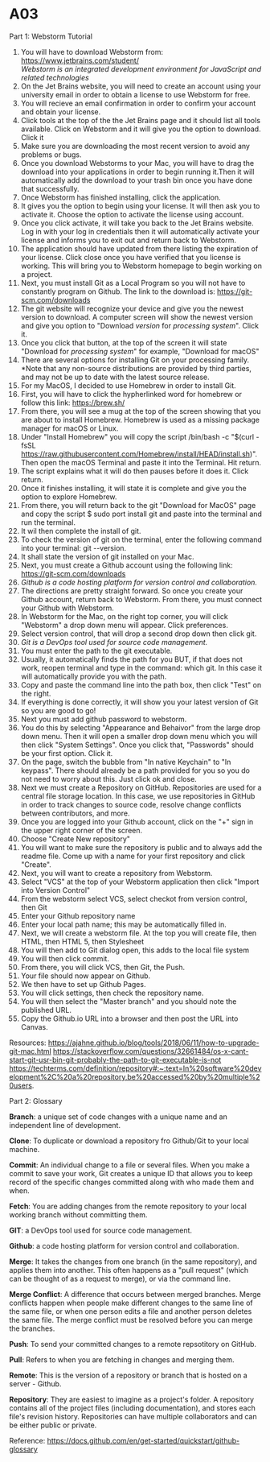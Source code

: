 # A03
Part 1: Webstorm Tutorial
1. You will have to download Webstorm from: 
https://www.jetbrains.com/student/  
*Webstorm is an integrated development environment for JavaScript and related technologies*
2. On the Jet Brains website, you will need to create an account using your university email in order to obtain a license to use Webstorm for free. 
3. You will recieve an email confirmation in order to confirm your account and obtain your license. 
4. Click tools at the top of the the Jet Brains page and it should list all tools available. Click on Webstorm and it will give you the option to download. Click it
5. Make sure you are downloading the most recent version to avoid any problems or bugs.
6. Once you download Webstorms to your Mac, you will have to drag the download into your applications in order to begin running it.Then it will automatically add the download to your trash bin once you have done that successfully. 
7. Once Webstorm has finished installing, click the application.
8. It gives you the option to begin using your license. It will then ask you to activate it. Choose the option to activate the license using account.
9.  Once you click activate, it will take you back to the Jet Brains website. Log in with your log in credentials then it will automatically activate your license and informs you to exit out and return back to Webstorm.
10.  The application should have updated from there listing the expiration of your license. Click close once you have verified that you license is working. This will bring you to Webstorm homepage to begin working on a project. 
11. Next, you must install Git as a Local Program so you will not have to constantly program on Github. The link to the download is: https://git-scm.com/downloads
12. The git website will recognize your device and give you the newest version to download. A computer screen will show the newest version and give you option to "Download *version* for *processing system*". Click it. 
13.  Once you click that button, at the top of the screen it will state "Download for *processing system*" for example, "Download for macOS"
14.  There are several options for installing Git on your processing family. *Note that any non-source distributions are provided by third parties, and may not be up to date with the latest source release.
15.  For my MacOS, I decided to use Homebrew in order to install Git. 
16.  First, you will have to click the hypherlinked word for homebrew or follow this link: https://brew.sh/
17.  From there, you will see a mug at the top of the screen showing that you are about to install Homebrew. Homebrew is used as a missing package manager for macOS or Linux.
18.  Under "Install Homebrew" you will copy the script /bin/bash -c "$(curl -fsSL https://raw.githubusercontent.com/Homebrew/install/HEAD/install.sh)". Then open the macOS Terminal and paste it into the Terminal. Hit return. 
19.  The script explains what it will do then pauses before it does it. Click return.
20.  Once it finishes installing, it will state it is complete and give you the option to explore Homebrew. 
21.  From there, you will return back to the git "Download for MacOS" page and copy the script $ sudo port install git and paste into the terminal and run the terminal.
22.  It wil then complete the install of git.
23.  To check the version of git on the terminal, enter the following command into your terminal: git --version.
24.  It shall state the version of git installed on your Mac. 
25. Next, you must create a Github account using the following link: https://git-scm.com/downloads
26. *Github is a code hosting platform for version control and collaboration.*
27. The directions are pretty straight forward. So once you create your Github account, return back to Webstorm. From there, you must connect your Github with Webstorm.
28. In Webstorm for the Mac, on the right top corner, you will click "Webstorm" a drop down menu will appear. Click preferences. 
29. Select version control, that will drop a second drop down then click git.
30. *Git is a DevOps tool used for source code management.*
31. You must enter the path to the git executable.
32. Usually, it automatically finds the path for you BUT, if that does not work, reopen terminal and type in the command: which git. In this case it will automatically provide you with the path. 
33. Copy and paste the command line into the path box, then click "Test" on the right. 
34. If everything is done correctly, it will show you your latest version of Git so you are good to go!
35. Next you must add github password to webstorm.
36. You do this by selecting "Appearance and Behaivor" from the large drop down menu. Then it will open a smaller drop down menu which you will then click "System Settings". Once you click that, "Passwords" should be your first option. Click it.
37. On the page, switch the bubble from "In native Keychain" to "In keypass". There should already be a path provided for you so you do not need to worry about this. Just click ok and close.
38. Next we must create a Repository on GitHub. Repositories are used for a central file storage location. In this case, we use repositories in GitHub in order to track changes to source code, resolve change conflicts between contributors, and more. 
39. Once you are logged into your Github account, click on the "+" sign in the upper right corner of the screen. 
40. Choose "Create New repository"
41. You will want to make sure the repository is public and to always add the readme file. Come up with a name for your first repository and click "Create".
42. Next, you will want to create a repository from Webstorm. 
43. Select "VCS" at the top of your Webstorm application then click "Import into Version Control"
44. From the webstorm select VCS, select checkot from version control, then Git
45. Enter your Github repository name
46. Enter your local path name; this may be automatically filled in.
47. Next, we will create a webstorm file. At the top you will create file, then HTML, then HTML 5, then Stylesheet
48. You will then add to Git dialog open, this adds to the local file system
49. You will then click commit. 
50. From there, you will click VCS, then Git, the Push.
51. Your file should now appear on Github.
52. We then have to set up Github Pages.
53. You will click settings, then check the repository name.
54. You will then select the "Master branch" and you should note the published URL.
55. Copy the Github.io URL into a browser and then post the URL into Canvas.

Resources: 
https://ajahne.github.io/blog/tools/2018/06/11/how-to-upgrade-git-mac.html
https://stackoverflow.com/questions/32661484/os-x-cant-start-git-usr-bin-git-probably-the-path-to-git-executable-is-not
https://techterms.com/definition/repository#:~:text=In%20software%20development%2C%20a%20repository,be%20accessed%20by%20multiple%20users.

Part 2: Glossary

**Branch**: a unique set of code changes with a unique name and an independent line of development.

**Clone**: To duplicate or download a repository fro Github/Git to your local machine.

**Commit**: An individual change to a file or several files. When you make a commit to save your work, Git creates a unique ID that allows you to keep record of the specific changes committed along with who made them and when.

**Fetch**: You are adding changes from the remote repository to your local working branch without committing them.

**GIT**: a DevOps tool used for source code management.

**Github**: a code hosting platform for version control and collaboration.

**Merge**: It takes the changes from one branch (in the same repository), and applies them into another. This often happens as a "pull request" (which can be thought of as a request to merge), or via the command line.

**Merge Conflict**: A difference that occurs between merged branches. Merge conflicts happen when people make different changes to the same line of the same file, or when one person edits a file and another person deletes the same file. The merge conflict must be resolved before you can merge the branches.

**Push**: To send your committed changes to a remote repsotitory on GitHub. 

**Pull**: Refers to when you are fetching in changes and merging them. 

**Remote**: This is the version of a repository or branch that is hosted on a server - Github.

**Repository**: They are easiest to imagine as a project's folder. A repository contains all of the project files (including documentation), and stores each file's revision history. Repositories can have multiple collaborators and can be either public or private.

Reference:
https://docs.github.com/en/get-started/quickstart/github-glossary
